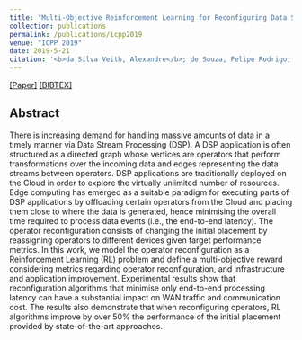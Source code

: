```yaml
---
title: "Multi-Objective Reinforcement Learning for Reconfiguring Data Stream Analytics on Edge Computing"
collection: publications
permalink: /publications/icpp2019
venue: "ICPP 2019"
date: 2019-5-21
citation: '<b>da Silva Veith, Alexandre</b>; de Souza, Felipe Rodrigo; Dias de Assunção, Marcos; Lefèvre, Laurent; Santos dos Anjos, Julio Cesar'
---
```

[[Paper]](http://aveith.github.io/files/icpp2019.pdf) [[BIBTEX]](http://aveith.github.io/files/icpp2019.bib)



## Abstract
There is increasing demand for handling massive amounts of data in a timely manner via Data Stream Processing (DSP). A DSP application is often structured as a directed graph whose vertices are operators that perform transformations over the incoming data and edges representing the data streams between operators.
DSP applications are traditionally deployed on the Cloud in order to explore the virtually unlimited number of resources.
Edge computing has emerged as a suitable paradigm for executing parts of DSP applications by offloading certain operators from the Cloud and placing them close to where the data is generated, hence minimising the overall time required to process data events (i.e., the end-to-end latency). The operator reconfiguration consists of changing the initial placement by reassigning operators to different devices given target performance metrics.
In this work, we model the operator reconfiguration as a Reinforcement Learning (RL) problem and define a multi-objective reward considering metrics regarding operator reconfiguration, and infrastructure and application improvement.
Experimental results show that reconfiguration algorithms that minimise only end-to-end processing latency can have a substantial impact on WAN traffic and communication cost. 
The results also demonstrate that when reconfiguring operators, RL algorithms improve by over 50% the performance of the initial placement provided by state-of-the-art approaches.
